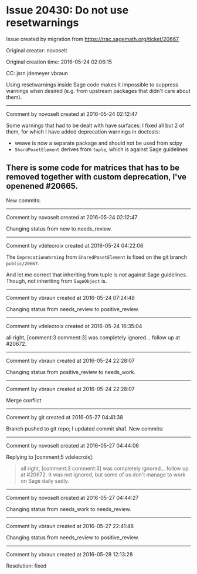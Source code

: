 # Issue 20430: Do not use resetwarnings

Issue created by migration from https://trac.sagemath.org/ticket/20667

Original creator: novoselt

Original creation time: 2016-05-24 02:06:15

CC:  jsrn jdemeyer vbraun

Using resetwarnings inside Sage code makes it impossible to suppress warnings when desired (e.g. from upstream packages that didn't care about them).


---

Comment by novoselt created at 2016-05-24 02:12:47

Some warnings that had to be dealt with have surfaces: I fixed all but 2 of them, for which I have added deprecation warnings in doctests:
 - weave is now a separate package and should not be used from scipy
 - `ShardPosetElement` derives from `tuple`, which is against Sage guidelines

There is some code for matrices that has to be removed together with custom deprecation, I've openened #20665.
----
New commits:


---

Comment by novoselt created at 2016-05-24 02:12:47

Changing status from new to needs_review.


---

Comment by vdelecroix created at 2016-05-24 04:22:06

The `DeprecationWarning` from `SharedPosetElement` is fixed on the git branch `public/20667`.

And let me correct that inheriting from tuple is *not* against Sage guidelines. Though, not inheriting from `SageObject` is.


---

Comment by vbraun created at 2016-05-24 07:24:48

Changing status from needs_review to positive_review.


---

Comment by vdelecroix created at 2016-05-24 16:35:04

all right, [comment:3 comment:3] was completely ignored... follow up at #20672.


---

Comment by vbraun created at 2016-05-24 22:28:07

Changing status from positive_review to needs_work.


---

Comment by vbraun created at 2016-05-24 22:28:07

Merge conflict


---

Comment by git created at 2016-05-27 04:41:38

Branch pushed to git repo; I updated commit sha1. New commits:


---

Comment by novoselt created at 2016-05-27 04:44:06

Replying to [comment:5 vdelecroix]:
> all right, [comment:3 comment:3] was completely ignored... follow up at #20672.
It was not ignored, but some of us don't manage to work on Sage daily sadly.


---

Comment by novoselt created at 2016-05-27 04:44:27

Changing status from needs_work to needs_review.


---

Comment by vbraun created at 2016-05-27 22:41:48

Changing status from needs_review to positive_review.


---

Comment by vbraun created at 2016-05-28 12:13:28

Resolution: fixed

